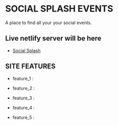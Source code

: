 # SOCIAL SPLASH EVENTS

A place to find all your your social events.

## Live netlify server will be here

- [Social Splash](https://www.github.com/)

## SITE FEATURES

- feature_1 :

- feature_2 :

- feature_3 :

- feature_4 :

- feature_5 :


